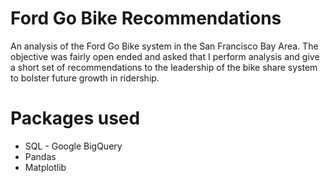 # Ford Go Bike Recommendations
An analysis of the Ford Go Bike system in the San Francisco Bay Area.  The objective was fairly open ended and asked that I perform analysis and give a short set of recommendations to the leadership of the bike share system to bolster future growth in ridership.

# Packages used
* SQL - Google BigQuery
* Pandas
* Matplotlib
